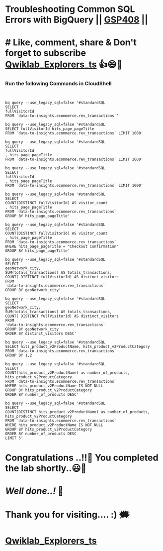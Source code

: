 # Troubleshooting Common SQL Errors with BigQuery || [GSP408](https://www.cloudskillsboost.google/focuses/3642?parent=catalog) ||

# # Like, comment, share & Don't forget to subscribe [Qwiklab_Explorers_ts](https://youtube.com/@titashshil?si=RgamNu1dc9jVIbJN) 👍😄🤝

### Run the following Commands in CloudShell

```


bq query --use_legacy_sql=false '#standardSQL
SELECT
fullVisitorId
FROM `data-to-insights.ecommerce.rev_transactions`'

bq query --use_legacy_sql=false '#standardSQL
SELECT fullVisitorId hits_page_pageTitle
FROM `data-to-insights.ecommerce.rev_transactions` LIMIT 1000'

bq query --use_legacy_sql=false '#standardSQL
SELECT
fullVisitorId
, hits_page_pageTitle
FROM `data-to-insights.ecommerce.rev_transactions` LIMIT 1000'

bq query --use_legacy_sql=false '#standardSQL
SELECT
fullVisitorId
, hits_page_pageTitle
FROM `data-to-insights.ecommerce.rev_transactions` LIMIT 1000'

bq query --use_legacy_sql=false '#standardSQL
SELECT
COUNT(DISTINCT fullVisitorId) AS visitor_count
, hits_page_pageTitle
FROM `data-to-insights.ecommerce.rev_transactions`
GROUP BY hits_page_pageTitle'

bq query --use_legacy_sql=false '#standardSQL
SELECT
COUNT(DISTINCT fullVisitorId) AS visitor_count
, hits_page_pageTitle
FROM `data-to-insights.ecommerce.rev_transactions`
WHERE hits_page_pageTitle = "Checkout Confirmation"
GROUP BY hits_page_pageTitle'

bq query --use_legacy_sql=false '#standardSQL
SELECT
geoNetwork_city,
SUM(totals_transactions) AS totals_transactions,
COUNT( DISTINCT fullVisitorId) AS distinct_visitors
FROM
`data-to-insights.ecommerce.rev_transactions`
GROUP BY geoNetwork_city'

bq query --use_legacy_sql=false '#standardSQL
SELECT
geoNetwork_city,
SUM(totals_transactions) AS totals_transactions,
COUNT( DISTINCT fullVisitorId) AS distinct_visitors
FROM
`data-to-insights.ecommerce.rev_transactions`
GROUP BY geoNetwork_city
ORDER BY distinct_visitors DESC'

bq query --use_legacy_sql=false '#standardSQL
SELECT hits_product_v2ProductName, hits_product_v2ProductCategory
FROM `data-to-insights.ecommerce.rev_transactions`
GROUP BY 1,2'

bq query --use_legacy_sql=false '#standardSQL
SELECT
COUNT(hits_product_v2ProductName) as number_of_products,
hits_product_v2ProductCategory
FROM `data-to-insights.ecommerce.rev_transactions`
WHERE hits_product_v2ProductName IS NOT NULL
GROUP BY hits_product_v2ProductCategory
ORDER BY number_of_products DESC'

bq query --use_legacy_sql=false '#standardSQL
SELECT
COUNT(DISTINCT hits_product_v2ProductName) as number_of_products,
hits_product_v2ProductCategory
FROM `data-to-insights.ecommerce.rev_transactions`
WHERE hits_product_v2ProductName IS NOT NULL
GROUP BY hits_product_v2ProductCategory
ORDER BY number_of_products DESC
LIMIT 5'
```

# Congratulations ..!!🎉  You completed the lab shortly..😃💯

# *Well done..!* 👏

# Thank you for visiting.... :) 🗯️

# [Qwiklab_Explorers_ts](https://youtube.com/@titashshil?si=RgamNu1dc9jVIbJN)

